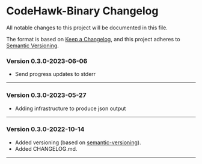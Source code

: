 # CodeHawk-Binary Changelog

All notable changes to this project will be documented in this file.

The format is based on
[Keep a Changelog](https://keepachangelog.com/en/1.0.0/),
and this project adheres to [Semantic Versioning](https://semver.org/spec/v2.0.0.html).


### Version 0.3.0-2023-06-06

- Send progress updates to stderr

---

### Version 0.3.0-2023-05-27

- Adding infrastructure to produce json output

---

### Version 0.3.0-2022-10-14

- Added versioning (based on [semantic-versioning](https://semver.org/)).
- Added CHANGELOG.md.

---
